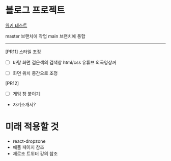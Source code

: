 # 블로그 프로젝트

[위키 테스트](https://github.com/CodeSoom/project-react-6-shongs27.wiki.git)

master 브랜치에 작업
main 브랜치에 통합

---

[PR11] 스타일 조정

- [ ] 바탕 화면 검은색의 검색창
      html/css 유튜브 외국영상꺼

- [ ] 화면 위치 중간으로 조정

[PR12]

- [ ] 게임 창 붙이기
- 자기소개서?

# 미래 적용할 것

- react-dropzone
- 애플 페이지 참조
- 제로초 트위터 강의 참조
